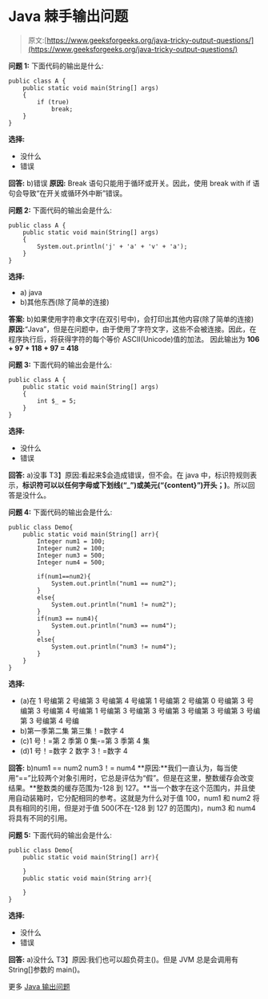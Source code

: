 # Java 棘手输出问题

> 原文:[https://www.geeksforgeeks.org/java-tricky-output-questions/](https://www.geeksforgeeks.org/java-tricky-output-questions/)

**问题 1:** 下面代码的输出是什么:

```
public class A {
    public static void main(String[] args)
    {
        if (true)
            break;
    }
}
```

**选择:**

*   没什么
*   错误

**回答:** b)错误
**原因:** Break 语句只能用于循环或开关。因此，使用 break with if 语句会导致“在开关或循环外中断”错误。

**问题 2:** 下面代码的输出会是什么:

```
public class A {
    public static void main(String[] args)
    {
        System.out.println('j' + 'a' + 'v' + 'a');
    }
}
```

**选择:**

*   a) java
*   b)其他东西(除了简单的连接)

**答案:** b)如果使用字符串文字(在双引号中)，会打印出其他内容(除了简单的连接)
**原因:**“Java”，但是在问题中，由于使用了字符文字，这些不会被连接。因此，在程序执行后，将获得字符的每个等价 ASCII(Unicode)值的加法。
因此输出为 **106 + 97 + 118 + 97 = 418**

**问题 3:** 下面代码的输出会是什么:

```
public class A {
    public static void main(String[] args)
    {
        int $_ = 5;
    }
}
```

**选择:**

*   没什么
*   错误

**回答:** a)没事
T3】原因:看起来$会造成错误，但不会。在 java 中，标识符规则表示，**标识符可以以任何字母或下划线(“_”)或美元(“{content}”)开头；)**。所以回答是没什么。

**问题 4:** 下面代码的输出会是什么:

```
public class Demo{
    public static void main(String[] arr){
        Integer num1 = 100;
        Integer num2 = 100;
        Integer num3 = 500;
        Integer num4 = 500;

        if(num1==num2){
            System.out.println("num1 == num2");
        }
        else{
            System.out.println("num1 != num2");
        }
        if(num3 == num4){
            System.out.println("num3 == num4");
        }
        else{
            System.out.println("num3 != num4");
        }
    }
}
```

**选择:**

*   (a)在 1 号编第 2 号编第 3 号编第 4 号编第 1 号编第 2 号编第 0 号编第 3 号编第 3 号编第 4 号编第 1 号编第 3 号编第 3 号编第 3 号编第 3 号编第 3 号编第 3 号编第 4 号编
*   b)第一季第二集
    第三集！=数字 4
*   (c)1 号！=第 2 季第 0 集-=第 3 季第 4 集
*   (d)1 号！=数字 2
    数字 3！=数字 4

**回答:** b)num1 == num2
num3！= num4
**原因:**我们一直认为，每当使用“==”比较两个对象引用时，它总是评估为“假”。但是在这里，整数缓存会改变结果。**整数类的缓存范围为-128 到 127。**当一个数字在这个范围内，并且使用自动装箱时，它分配相同的参考。这就是为什么对于值 100，num1 和 num2 将具有相同的引用，但是对于值 500(不在-128 到 127 的范围内)，num3 和 num4 将具有不同的引用。

**问题 5:** 下面代码的输出会是什么:

```
public class Demo{
    public static void main(String[] arr){

    }
    public static void main(String arr){

    }
}
```

**选择:**

*   没什么
*   错误

**回答:** a)没什么
T3】原因:我们也可以超负荷主()。但是 JVM 总是会调用有 String[]参数的 main()。

更多 [Java 输出问题](https://www.geeksforgeeks.org/tag/java-output/)